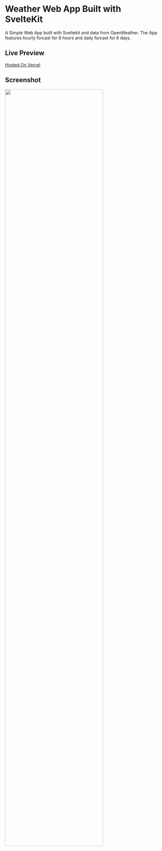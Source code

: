 # Weather Web App Built with SvelteKit

A Simple Web App built with Sveltekit and data from OpenWeather. The App features hourly forcast for 6 hours and daily forcast for 6 days. 

## Live Preview
[Hosted On Vercel](https://weather-svelte-green.vercel.app/)

## Screenshot

<img loading="lazy" width="80%" src="./sitePreview.png" />

